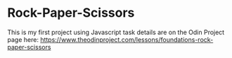 # Rock-Paper-Scissors
This is my first project using Javascript task details are on the Odin Project page here: https://www.theodinproject.com/lessons/foundations-rock-paper-scissors
